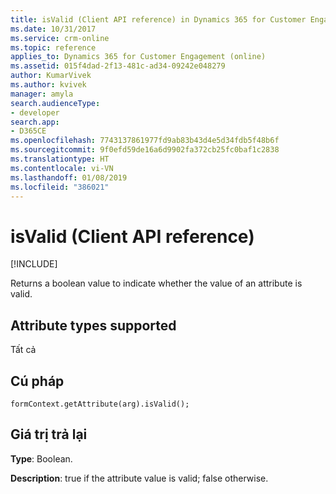 ```yaml
---
title: isValid (Client API reference) in Dynamics 365 for Customer Engagement| MicrosoftDocs
ms.date: 10/31/2017
ms.service: crm-online
ms.topic: reference
applies_to: Dynamics 365 for Customer Engagement (online)
ms.assetid: 015f4dad-2f13-481c-ad34-09242e048279
author: KumarVivek
ms.author: kvivek
manager: amyla
search.audienceType:
- developer
search.app:
- D365CE
ms.openlocfilehash: 7743137861977fd9ab83b43d4e5d34fdb5f48b6f
ms.sourcegitcommit: 9f0efd59de16a6d9902fa372cb25fc0baf1c2838
ms.translationtype: HT
ms.contentlocale: vi-VN
ms.lasthandoff: 01/08/2019
ms.locfileid: "386021"
---
```

# <a name="isvalid-client-api-reference"></a>isValid (Client API reference)

[!INCLUDE[](../../../../includes/cc_applies_to_update_9_0_0.md)]

Returns a boolean value to indicate whether the value of an attribute is valid. 

## <a name="attribute-types-supported"></a>Attribute types supported

Tất cả

## <a name="syntax"></a>Cú pháp

`formContext.getAttribute(arg).isValid();`

## <a name="return-value"></a>Giá trị trả lại

**Type**: Boolean. 

**Description**: true if the attribute value is valid; false otherwise.

